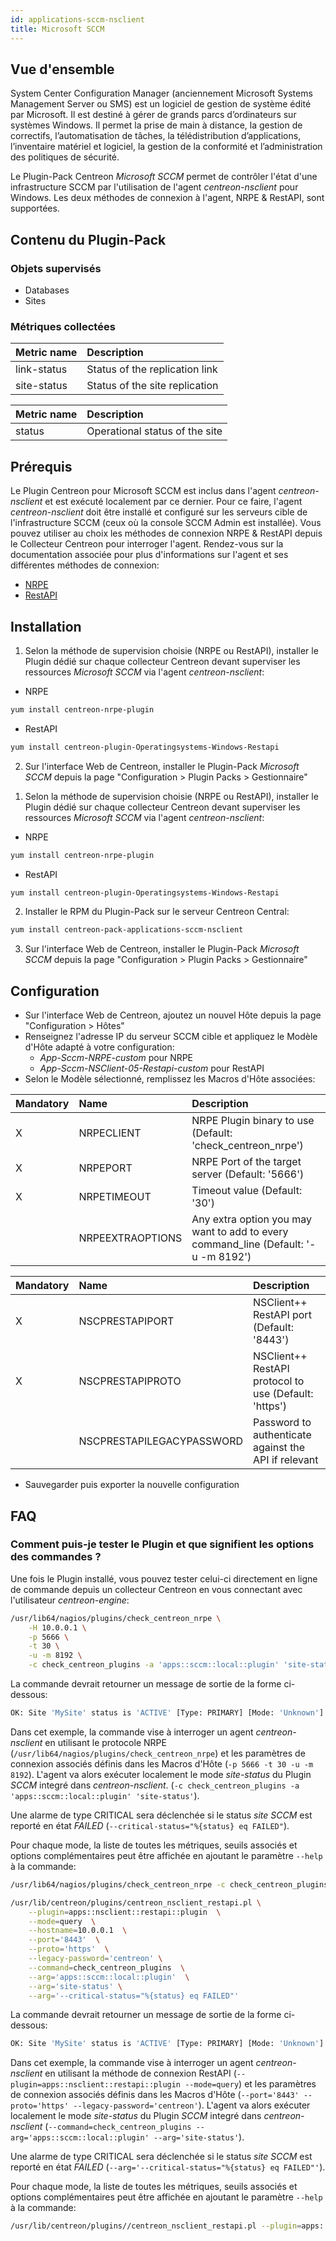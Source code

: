 ```yaml
---
id: applications-sccm-nsclient
title: Microsoft SCCM
---
```


## Vue d'ensemble

System Center Configuration Manager (anciennement Microsoft Systems Management Server ou SMS) est un logiciel de gestion de système
édité par Microsoft. Il est destiné à gérer de grands parcs d’ordinateurs sur systèmes Windows. Il permet la prise de main à distance,
la gestion de correctifs, l’automatisation de tâches, la télédistribution d’applications, l’inventaire matériel et logiciel,
la gestion de la conformité et l’administration des politiques de sécurité.

Le Plugin-Pack Centreon *Microsoft SCCM* permet de contrôler l'état d'une infrastructure SCCM par l'utilisation de l'agent *centreon-nsclient*
pour Windows. Les deux méthodes de connexion à l'agent, NRPE & RestAPI, sont supportées.

## Contenu du Plugin-Pack

### Objets supervisés

* Databases
* Sites 

### Métriques collectées

<!--DOCUSAURUS_CODE_TABS-->

<!--database-replication-status-->

| Metric name              | Description                    |
| :----------------------- | :----------------------------- |
| link-status              | Status of the replication link |
| site-status              | Status of the site replication |

<!--site-status-->

| Metric name                 | Description                    |
| :-------------------------- | :----------------------------- |
| status                      | Operational status of the site |

<!--END_DOCUSAURUS_CODE_TABS-->

## Prérequis 

Le Plugin Centreon pour Microsoft SCCM est inclus dans l'agent *centreon-nsclient* et est exécuté localement par ce dernier.
Pour ce faire, l'agent *centreon-nsclient* doit être installé et configuré sur les serveurs cible de l'infrastructure SCCM (ceux où la console SCCM Admin est installée).
Vous pouvez utiliser au choix les méthodes de connexion NRPE & RestAPI depuis le Collecteur Centreon pour interroger l'agent.
Rendez-vous sur la documentation associée pour plus d'informations sur l'agent et ses différentes méthodes de connexion:

* [NRPE](../operatingsystems-windows-nsclient-05-nrpe.html)
* [RestAPI](../operatingsystems-windows-nsclient-05-restapi.html)

## Installation

<!--DOCUSAURUS_CODE_TABS-->

<!--Online IMP Licence & IT-100 Editions-->

1. Selon la méthode de supervision choisie (NRPE ou RestAPI), installer le Plugin dédié sur chaque collecteur Centreon devant
superviser les ressources *Microsoft SCCM* via l'agent *centreon-nsclient*:

* NRPE

```bash
yum install centreon-nrpe-plugin
```

* RestAPI

```bash
yum install centreon-plugin-Operatingsystems-Windows-Restapi
```

2. Sur l'interface Web de Centreon, installer le Plugin-Pack *Microsoft SCCM* 
depuis la page "Configuration > Plugin Packs > Gestionnaire"

<!--Offline IMP License-->

1. Selon la méthode de supervision choisie (NRPE ou RestAPI), installer le Plugin dédié sur chaque collecteur Centreon devant
superviser les ressources *Microsoft SCCM* via l'agent *centreon-nsclient*:

* NRPE

```bash
yum install centreon-nrpe-plugin
```

* RestAPI

```bash
yum install centreon-plugin-Operatingsystems-Windows-Restapi
```

2. Installer le RPM du Plugin-Pack sur le serveur Centreon Central:

```bash
yum install centreon-pack-applications-sccm-nsclient
```

3. Sur l'interface Web de Centreon, installer le Plugin-Pack *Microsoft SCCM* 
depuis la page "Configuration > Plugin Packs > Gestionnaire"

<!--END_DOCUSAURUS_CODE_TABS-->

## Configuration

* Sur l'interface Web de Centreon, ajoutez un nouvel Hôte depuis la page "Configuration > Hôtes"
* Renseignez l'adresse IP du serveur SCCM cible et appliquez le Modèle d'Hôte adapté à votre configuration:
    * *App-Sccm-NRPE-custom* pour NRPE
    * *App-Sccm-NSClient-05-Restapi-custom* pour RestAPI
* Selon le Modèle sélectionné, remplissez les Macros d'Hôte associées:

<!--DOCUSAURUS_CODE_TABS-->

<!--App-Sccm-NRPE-custom-->

| Mandatory | Name             | Description                                                                         |
|:----------|:-----------------|:------------------------------------------------------------------------------------|
| X         | NRPECLIENT       | NRPE Plugin binary to use (Default: 'check_centreon_nrpe')                          |
| X         | NRPEPORT         | NRPE Port of the target server (Default: '5666')                                    |
| X         | NRPETIMEOUT      | Timeout value (Default: '30')                                                       |
|           | NRPEEXTRAOPTIONS | Any extra option you may want to add to every command\_line (Default: '-u -m 8192') |

<!--App-Sccm-NSClient-05-Restapi-custom-->

| Mandatory | Name                      | Description                                           |
|:----------|:--------------------------|:------------------------------------------------------|
| X         | NSCPRESTAPIPORT           | NSClient++ RestAPI port (Default: '8443')             |
| X         | NSCPRESTAPIPROTO          | NSClient++ RestAPI protocol to use (Default: 'https') |
|           | NSCPRESTAPILEGACYPASSWORD | Password to authenticate against the API if relevant  |

<!--END_DOCUSAURUS_CODE_TABS-->

* Sauvegarder puis exporter la nouvelle configuration

## FAQ

### Comment puis-je tester le Plugin et que signifient les options des commandes ?

Une fois le Plugin installé, vous pouvez tester celui-ci directement en ligne de commande
depuis un collecteur Centreon en vous connectant avec l'utilisateur *centreon-engine*:

<!--DOCUSAURUS_CODE_TABS-->

<!--NRPE-->

```bash
/usr/lib64/nagios/plugins/check_centreon_nrpe \
    -H 10.0.0.1 \
    -p 5666 \
    -t 30 \
    -u -m 8192 \
    -c check_centreon_plugins -a 'apps::sccm::local::plugin' 'site-status' '--critical-status="%{status} eq FAILED"'
```

La commande devrait retourner un message de sortie de la forme ci-dessous:

```bash
OK: Site 'MySite' status is 'ACTIVE' [Type: PRIMARY] [Mode: 'Unknown'] |
```

Dans cet exemple, la commande vise à interroger un agent *centreon-nsclient* en utilisant le protocole NRPE (```/usr/lib64/nagios/plugins/check_centreon_nrpe```)
et les paramètres de connexion associés définis dans les Macros d'Hôte (```-p 5666 -t 30 -u -m 8192```).
L'agent va alors exécuter localement le mode *site-status* du Plugin *SCCM* integré dans *centreon-nsclient*.
(```-c check_centreon_plugins -a 'apps::sccm::local::plugin' 'site-status'```).

Une alarme de type CRITICAL sera déclenchée si le status *site SCCM* est reporté en état *FAILED* (```--critical-status="%{status} eq FAILED"```).

Pour chaque mode, la liste de toutes les métriques, seuils associés et options complémentaires peut être affichée 
en ajoutant le paramètre ```--help``` à la commande:

```bash
/usr/lib64/nagios/plugins/check_centreon_nrpe -c check_centreon_plugins -a 'apps::sccm::local::plugin' 'site-status' '--help'
```

<!--RestAPI-->

```bash
/usr/lib/centreon/plugins/centreon_nsclient_restapi.pl \
    --plugin=apps::nsclient::restapi::plugin  \
    --mode=query  \
    --hostname=10.0.0.1  \
    --port='8443'  \
    --proto='https'  \
    --legacy-password='centreon' \
    --command=check_centreon_plugins  \
    --arg='apps::sccm::local::plugin'  \
    --arg='site-status' \
    --arg='--critical-status="%{status} eq FAILED"'

```
La commande devrait retourner un message de sortie de la forme ci-dessous:

```bash
OK: Site 'MySite' status is 'ACTIVE' [Type: PRIMARY] [Mode: 'Unknown'] |
```

Dans cet exemple, la commande vise à interroger un agent *centreon-nsclient* en utilisant la méthode de connexion RestAPI
(```--plugin=apps::nsclient::restapi::plugin --mode=query```) et les paramètres de connexion associés définis dans les Macros d'Hôte
(```--port='8443' --proto='https' --legacy-password='centreon'```). L'agent va alors exécuter localement le mode *site-status*
du Plugin *SCCM* integré dans *centreon-nsclient* (```--command=check_centreon_plugins --arg='apps::sccm::local::plugin' --arg='site-status'```).

Une alarme de type CRITICAL sera déclenchée si le status *site SCCM* est reporté en état *FAILED* (```--arg='--critical-status="%{status} eq FAILED"'```).

Pour chaque mode, la liste de toutes les métriques, seuils associés et options complémentaires peut être affichée 
en ajoutant le paramètre ```--help``` à la commande:

```bash
/usr/lib/centreon/plugins//centreon_nsclient_restapi.pl --plugin=apps::nsclient::restapi::plugin --mode=query --command=check_centreon_plugins --arg='apps::sccm::local::plugin' --arg='site-status' --arg='--help'
```

<!--END_DOCUSAURUS_CODE_TABS-->
